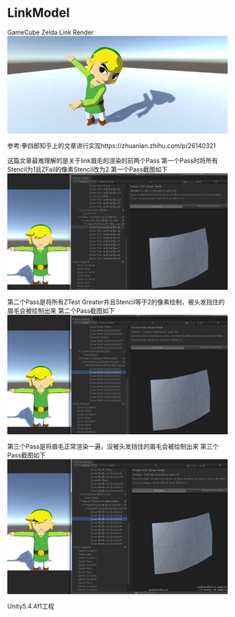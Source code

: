 # LinkModel
GameCube Zelda Link Render
![img](ScreenShot.jpg)

参考:拳四郎知乎上的文章进行实现https://zhuanlan.zhihu.com/p/26140321

这篇文章最难理解的是关于link眉毛的渲染的前两个Pass
第一个Pass时将所有Stencil为1且ZFail的像素Stencil改为2
第一个Pass截图如下
![img](pass1.png)

第二个Pass是将所有ZTest Greater并且Stencil等于2的像素绘制，被头发挡住的眉毛会被绘制出来
第二个Pass截图如下
![img](pass2.png)

第三个Pass是将眉毛正常渲染一遍，没被头发挡住的眉毛会被绘制出来
第三个Pass截图如下
![img](pass3.png)

Unity5.4.4f1工程
